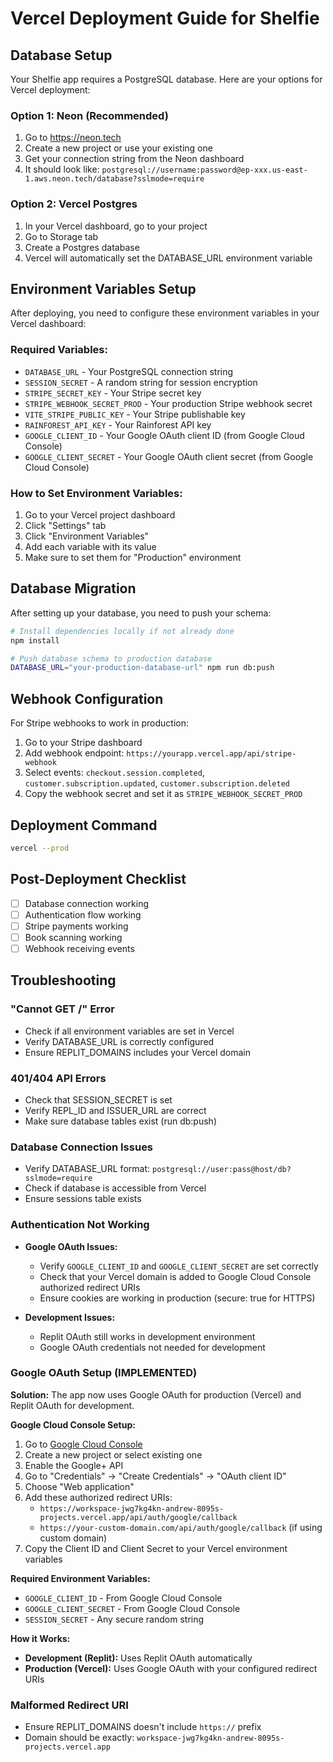 # Vercel Deployment Guide for Shelfie

## Database Setup

Your Shelfie app requires a PostgreSQL database. Here are your options for Vercel deployment:

### Option 1: Neon (Recommended)
1. Go to https://neon.tech
2. Create a new project or use your existing one
3. Get your connection string from the Neon dashboard
4. It should look like: `postgresql://username:password@ep-xxx.us-east-1.aws.neon.tech/database?sslmode=require`

### Option 2: Vercel Postgres
1. In your Vercel dashboard, go to your project
2. Go to Storage tab
3. Create a Postgres database
4. Vercel will automatically set the DATABASE_URL environment variable

## Environment Variables Setup

After deploying, you need to configure these environment variables in your Vercel dashboard:

### Required Variables:
- `DATABASE_URL` - Your PostgreSQL connection string
- `SESSION_SECRET` - A random string for session encryption
- `STRIPE_SECRET_KEY` - Your Stripe secret key
- `STRIPE_WEBHOOK_SECRET_PROD` - Your production Stripe webhook secret
- `VITE_STRIPE_PUBLIC_KEY` - Your Stripe publishable key
- `RAINFOREST_API_KEY` - Your Rainforest API key
- `GOOGLE_CLIENT_ID` - Your Google OAuth client ID (from Google Cloud Console)
- `GOOGLE_CLIENT_SECRET` - Your Google OAuth client secret (from Google Cloud Console)

### How to Set Environment Variables:
1. Go to your Vercel project dashboard
2. Click "Settings" tab
3. Click "Environment Variables"
4. Add each variable with its value
5. Make sure to set them for "Production" environment

## Database Migration

After setting up your database, you need to push your schema:

```bash
# Install dependencies locally if not already done
npm install

# Push database schema to production database
DATABASE_URL="your-production-database-url" npm run db:push
```

## Webhook Configuration

For Stripe webhooks to work in production:
1. Go to your Stripe dashboard
2. Add webhook endpoint: `https://yourapp.vercel.app/api/stripe-webhook`
3. Select events: `checkout.session.completed`, `customer.subscription.updated`, `customer.subscription.deleted`
4. Copy the webhook secret and set it as `STRIPE_WEBHOOK_SECRET_PROD`

## Deployment Command

```bash
vercel --prod
```

## Post-Deployment Checklist
- [ ] Database connection working
- [ ] Authentication flow working
- [ ] Stripe payments working
- [ ] Book scanning working
- [ ] Webhook receiving events

## Troubleshooting

### "Cannot GET /" Error
- Check if all environment variables are set in Vercel
- Verify DATABASE_URL is correctly configured
- Ensure REPLIT_DOMAINS includes your Vercel domain

### 401/404 API Errors
- Check that SESSION_SECRET is set
- Verify REPL_ID and ISSUER_URL are correct
- Make sure database tables exist (run db:push)

### Database Connection Issues
- Verify DATABASE_URL format: `postgresql://user:pass@host/db?sslmode=require`
- Check if database is accessible from Vercel
- Ensure sessions table exists

### Authentication Not Working
- **Google OAuth Issues:**
  - Verify `GOOGLE_CLIENT_ID` and `GOOGLE_CLIENT_SECRET` are set correctly
  - Check that your Vercel domain is added to Google Cloud Console authorized redirect URIs
  - Ensure cookies are working in production (secure: true for HTTPS)
  
- **Development Issues:**
  - Replit OAuth still works in development environment
  - Google OAuth credentials not needed for development

### Google OAuth Setup (IMPLEMENTED)

**Solution:** The app now uses Google OAuth for production (Vercel) and Replit OAuth for development.

**Google Cloud Console Setup:**
1. Go to [Google Cloud Console](https://console.cloud.google.com/)
2. Create a new project or select existing one
3. Enable the Google+ API
4. Go to "Credentials" → "Create Credentials" → "OAuth client ID"
5. Choose "Web application"
6. Add these authorized redirect URIs:
   - `https://workspace-jwg7kg4kn-andrew-8095s-projects.vercel.app/api/auth/google/callback`
   - `https://your-custom-domain.com/api/auth/google/callback` (if using custom domain)
7. Copy the Client ID and Client Secret to your Vercel environment variables

**Required Environment Variables:**
- `GOOGLE_CLIENT_ID` - From Google Cloud Console
- `GOOGLE_CLIENT_SECRET` - From Google Cloud Console
- `SESSION_SECRET` - Any secure random string

**How it Works:**
- **Development (Replit):** Uses Replit OAuth automatically
- **Production (Vercel):** Uses Google OAuth with your configured redirect URIs

### Malformed Redirect URI
- Ensure REPLIT_DOMAINS doesn't include `https://` prefix
- Domain should be exactly: `workspace-jwg7kg4kn-andrew-8095s-projects.vercel.app`
